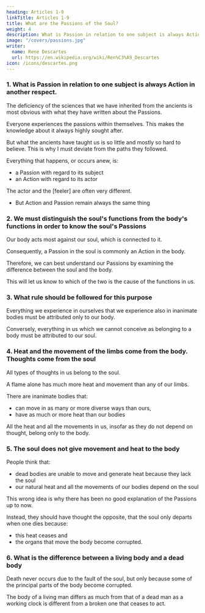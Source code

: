 ```yaml
---
heading: Articles 1-9
linkTitle: Articles 1-9
title: What are the Passions of the Soul?
weight: 4
description: What is Passion in relation to one subject is always Action in another respect.
image: "/covers/passions.jpg"
writer:
  name: Rene Descartes
  url: https://en.wikipedia.org/wiki/Ren%C3%A9_Descartes
icon: /icons/descartes.png
---
```



<!-- ### Part One: On Passions In General, And Incidental To The Nature Of Man -->

### 1. What is Passion in relation to one subject is always Action in another respect.

<!-- Nothing better demonstrates the deficiencies of  -->

The deficiency of the sciences that we have inherited from the ancients is most obvious with what they have written about the Passions.

<!-- For although  and seems not among the most difficult to understand, since  -->

Everyone experiences the passions within themselves. This makes the knowledge about it always highly sought after.
 <!-- and thus needs no external observation to discover their nature,  -->

But what the ancients have taught us is so little and mostly so hard to believe. This is why I must deviate from the paths they followed.

<!-- approach the truth by   -->

<!-- Therefore, I will be obliged to write here as if treating a subject that no one before me had ever touched upon.   generally called by philosophers  -->

Everything that happens, or occurs anew, is:
- a Passion with regard to its subject
- an Action with regard to its actor

 <!-- the one who causes it to happen. -->

 <!-- to which it happens and an -->



The actor and the [feeler] are often very different.
- But Action and Passion remain always the same thing

<!-- , which has these two names by reason of the two different subjects to which it can be related. -->


### 2. We must distinguish the soul's functions from the body's functions in order to know the soul's Passions

Our body acts most against our soul, which is connected to it. 

<!-- I also consider that we do not notice any subject acting more immediately against our soul than the  to which it is joined. -->

Consequently, a Passion in the soul is commonly an Action in the body. 

Therefore, we can best understand our Passions by examining the difference between the soul and the body.

This will let us know to which of the two is the cause of the functions in us.


### 3. What rule should be followed for this purpose

<!-- There will be no great difficulty in this if we notice that  -->

Everything we experience in ourselves that we experience also in inanimate bodies must be attributed only to our body.

Conversely, everything in us which we cannot conceive as belonging to a body must be attributed to our soul.


### 4. Heat and the movement of the limbs come from the body. Thoughts come from the soul

<!-- Thus, because we do not conceive that the body can think in any way, we have reason to believe that  -->

All types of thoughts in us belong to the soul.

A flame alone has much more heat and movement than any of our limbs.

There are inanimate bodies that:
- can move in as many or more diverse ways than ours,
- have as much or more heat than our bodies

All the heat and all the movements in us, insofar as they do not depend on thought, belong only to the body.


### 5. The soul does not give movement and heat to the body

<!-- In this way, we will avoid a considerable error into which many have fallen, to the extent that I believe it is the primary cause that has prevented a  and other things that belong to the soul up to now.  -->

<!-- It consists in seeing that all dead bodies are deprived of heat and consequently of movement.  -->

People think that:
- dead bodies are unable to move and generate heat because they lack the soul 
- our natural heat and all the movements of our bodies depend on the soul

<!-- it the absence of the soul in  causes the movements and the heat of the body to cease.  -->

<!-- This is because they have unreasonably believed that  -->

This wrong idea is why there has been no good explanation of the Passions up to now.

Instead, they should have thought the opposite, that the soul only departs when one dies because:
- this heat ceases and
- the organs that move the body become corrupted.


### 6. What is the difference between a living body and a dead body

<!-- To avoid this error, consider that  -->

Death never occurs due to the fault of the soul, but only because some of the principal parts of the body become corrupted.

The body of a living man differs as much from that of a dead man as a working clock is different from a broken one that ceases to act. 

 <!-- or other automaton (that is to say, another machine that moves by itself) differs when it is wound up and has in itself the corporeal principle of the movements for which it is designed, along with everything required for its action,  -->

<!-- and the same clock or other machine when it is broken and the principle of its movement . -->


